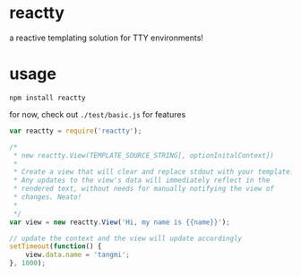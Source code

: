 # reactty

a reactive templating solution for TTY environments!

# usage

```
npm install reactty
```

for now, check out `./test/basic.js` for features

```js
var reactty = require('reactty');

/*
 * new reactty.View(TEMPLATE_SOURCE_STRING[, optionInitalContext])
 *
 * Create a view that will clear and replace stdout with your template.
 * Any updates to the view's data will immediately reflect in the
 * rendered text, without needs for manually notifying the view of
 * changes. Neato!
 *
 */
var view = new reactty.View('Hi, my name is {{name}}');

// update the context and the view will update accordingly
setTimeout(function() {
	view.data.name = 'tangmi';
}, 1000);

```
